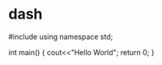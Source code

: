 # dash
#include<iostream>
using namespace std;

int main()
{
    cout<<"Hello World";
    return 0;
}
